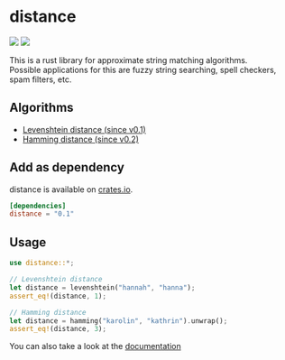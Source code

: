 # distance 
[![](https://travis-ci.org/mbrlabs/distance.svg?branch=master)](https://travis-ci.org/mbrlabs/distance) 
[![](https://img.shields.io/crates/v/distance.svg)](https://crates.io/crates/distance)

This is a rust library for approximate string matching algorithms.   
Possible applications for this are fuzzy string searching, spell checkers, spam filters, etc.

## Algorithms
- [Levenshtein distance (since v0.1)](https://en.wikipedia.org/wiki/Levenshtein_distance) 
- [Hamming distance (since v0.2)](https://en.wikipedia.org/wiki/Hamming_distance)

## Add as dependency
distance is available on [crates.io](https://crates.io/crates/distance).

```toml
[dependencies]
distance = "0.1"
```

## Usage
```rust
use distance::*; 

// Levenshtein distance
let distance = levenshtein("hannah", "hanna");   
assert_eq!(distance, 1);

// Hamming distance
let distance = hamming("karolin", "kathrin").unwrap();   
assert_eq!(distance, 3);
```

You can also take a look at the [documentation](https://mbrlabs.github.io/distance)